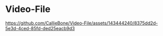 # Video-File



https://github.com/CallieBone/Video-File/assets/143444240/8375dd2d-5e3d-4ced-85fd-ded25eacb9d3

